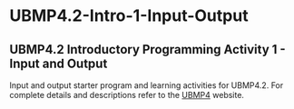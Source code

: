 # UBMP4.2-Intro-1-Input-Output

## UBMP4.2 Introductory Programming Activity 1 - Input and Output

Input and output starter program and learning activities for UBMP4.2. For complete details
and descriptions refer to the [UBMP4](https://mirobo.tech/ubmp4) website.  